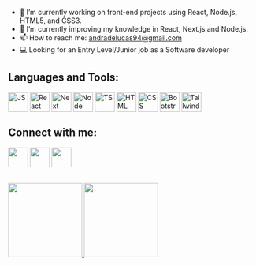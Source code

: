 - 🔭 I’m currently working on front-end projects using React, Node.js, HTML5, and CSS3.
- 🌱 I’m currently improving my knowledge in React, Next.js and Node.js.
- 📫 How to reach me: andradelucas94@gmail.com
- 💻 Looking for an Entry Level/Junior job as a Software developer

## Languages and Tools:
<div>
  <img align="center" alt="JS" height="40" width="40" src="https://www.svgrepo.com/show/353925/javascript.svg">
  <img align="center" alt="React" height="40" width="40" src="https://www.svgrepo.com/show/354259/react.svg">
  <img align="center" alt="Next" height="40" width="40" src="https://images.ctfassets.net/ny1gz60bo252/7oTLWmxcoiMv8Yz7SiOSih/3b4ecbed46034a2dad9763e885ee199d/next-js.png?w=1024&h=1024&q=50&fm=png">
  <img align="center" alt="Node" height="40" width="40" src="https://www.svgrepo.com/show/373929/node.svg">
  <img align="center" alt="TS" height="40" width="40" src="https://www.svgrepo.com/show/303600/typescript-logo.svg">
  <img align="center" alt="HTML" height="40" width="40" src="https://www.svgrepo.com/show/183637/html5.svg">
  <img align="center" alt="CSS" height="40" width="40" src="https://www.svgrepo.com/show/349330/css3.svg">
  <img align="center" alt="Bootstrap" height="40" width="40" src="https://www.svgrepo.com/show/353498/bootstrap.svg">
 <img align="center" alt="Tailwind" height="40" width="40" src="https://www.svgrepo.com/show/374118/tailwind.svg">
  
  
</div>
  
## Connect with me:
  
  <a href = "mailto:andradelucas94@gmail.com"><img src="https://www.svgrepo.com/show/243092/gmail.svg" width="40px" target="_blank"></a>
  <a href="https://www.linkedin.com/in/lucas-silva-de-andrade/" target="_blank"><img src="https://www.svgrepo.com/show/271162/linkedin.svg" width="40px" target="_blank"></a> 
  <a href="https://lucas-andrade.com/" target="_blank"><img src="https://www.svgrepo.com/show/46221/globe.svg" width="40px" target="_blank"></a> 
  
##

 <div>
  <a href="https://github.com/lucas-andrade94">
  <img height="150em" src="https://github-readme-stats.vercel.app/api?username=lucas-andrade94&show_icons=true&theme=dark&include_all_commits=true&count_private=true"/>
  <img height="150em" src="https://github-readme-stats.vercel.app/api/top-langs/?username=lucas-andrade94&layout=compact&langs_count=7&theme=dark"/>
</div>
  <div style="display: inline_block"><br>
 </div>
